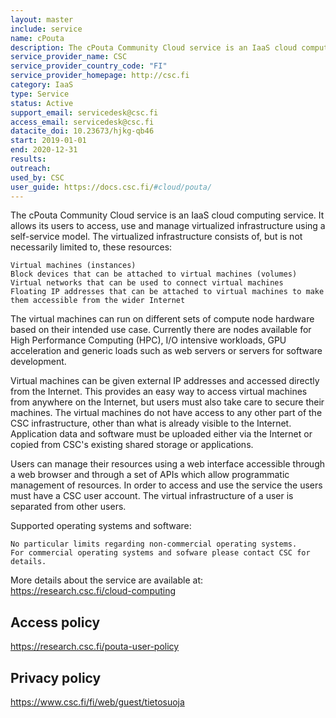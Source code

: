 ```yaml
---
layout: master
include: service
name: cPouta
description: The cPouta Community Cloud service is an IaaS cloud computing service.
service_provider_name: CSC
service_provider_country_code: "FI"
service_provider_homepage: http://csc.fi
category: IaaS
type: Service
status: Active
support_email: servicedesk@csc.fi
access_email: servicedesk@csc.fi
datacite_doi: 10.23673/hjkg-qb46
start: 2019-01-01
end: 2020-12-31
results:
outreach:
used_by: CSC
user_guide: https://docs.csc.fi/#cloud/pouta/
---
```

The cPouta Community Cloud service is an IaaS cloud computing service. It allows its users to access, use and manage virtualized infrastructure using a self-service model. The virtualized infrastructure consists of, but is not necessarily limited to, these resources:

    Virtual machines (instances)
    Block devices that can be attached to virtual machines (volumes)
    Virtual networks that can be used to connect virtual machines
    Floating IP addresses that can be attached to virtual machines to make them accessible from the wider Internet

The virtual machines can run on different sets of compute node hardware based on their intended use case. Currently there are nodes available for High Performance Computing (HPC), I/O intensive workloads, GPU acceleration and generic loads such as web servers or servers for software development.

Virtual machines can be given external IP addresses and accessed directly from the Internet. This provides an easy way to access virtual machines from anywhere on the Internet, but users must also take care to secure their machines. The virtual machines do not have access to any other part of the CSC infrastructure, other than what is already visible to the Internet. Application data and software must be uploaded either via the Internet or copied from CSC's existing shared storage or applications.

Users can manage their resources using a web interface accessible through a web browser and through a set of APIs which allow programmatic management of resources. In order to access and use the service the users must have a CSC user account. The virtual infrastructure of a user is separated from other users.

Supported operating systems and software:

    No particular limits regarding non-commercial operating systems.
    For commercial operating systems and sofware please contact CSC for details.

More details about the service are available at: https://research.csc.fi/cloud-computing

## Access policy
https://research.csc.fi/pouta-user-policy

## Privacy policy
https://www.csc.fi/fi/web/guest/tietosuoja
